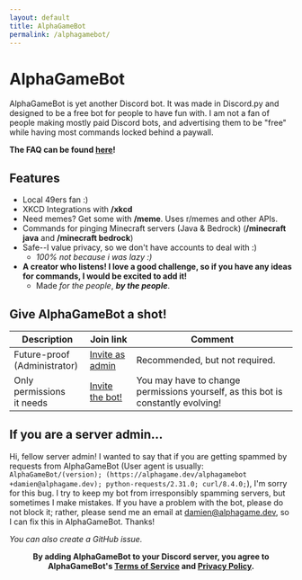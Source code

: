 ```yaml
---
layout: default
title: AlphaGameBot
permalink: /alphagamebot/
---
```

# AlphaGameBot
AlphaGameBot is yet another Discord bot.  It was made in Discord.py and designed to be a free bot for people to have fun with.  I am not a fan of people making mostly paid Discord bots, and advertising them to be "free" while having most commands locked behind a paywall.

**The FAQ can be found [here](/alphagamebot/faq)!**

## Features
* Local 49ers fan :)
* XKCD Integrations with **/xkcd**
* Need memes?  Get some with **/meme**.  Uses r/memes and other APIs.
* Commands for pinging Minecraft servers (Java & Bedrock) (**/minecraft java** and **/minecraft bedrock**)
* Safe--I value privacy, so we don't have accounts to deal with :)
    * *100% not because i was lazy :)*
* **A creator who listens!  I love a good challenge, so if you have any ideas for commands, I would be excited to add it!**
    * Made *for the people*, ***by the people***.

## Give AlphaGameBot a shot!

<!--
The AlphaGameBot *Terms of Service* can be found [here](/alphagamebot/terms)

The AlphaGameBot *Privacy Policy* can be found [here](/alphagamebot/privacy)
-->

| Description                  | Join link                                                                                      | Comment                                             |
|------------------------------ |-----------------------------------------------------------------------------------------------|-----------------------------------------------------|
| Future-proof<br>(Administrator)| [Invite as admin](https://discord.com/api/oauth2/authorize?client_id=946533554953809930&permissions=8&scope=bot) | Recommended, but not required.                       |
| Only permissions<br>it needs  | [Invite the bot!](https://discord.com/api/oauth2/authorize?client_id=946533554953809930&permissions=39859552415312&scope=bot) | You may have to change permissions yourself, as this bot is constantly evolving! |

## If you are a server admin...
Hi, fellow server admin!  I wanted to say that if you are getting spammed by requests from AlphaGameBot (User agent is usually: `AlphaGameBot/(version); (https://alphagame.dev/alphagamebot +damien@alphagame.dev); python-requests/2.31.0; curl/8.4.0;`), I'm sorry for this bug.  I try to keep my bot from irresponsibly spamming servers, but sometimes I make mistakes.  If you have a problem with the bot, please do not block it; rather, please send me an email at [damien@alphagame.dev](mailto:damien@alphagame.dev), so I can fix this in AlphaGameBot.  Thanks!

*You can also create a GitHub issue.*

<!-- Sorry, but I have to explicitly state this :/ -->
<p align="center">
   <b>
      By adding AlphaGameBot to your Discord server, you agree to AlphaGameBot's
      <a href="/alphagamebot/terms/">Terms of Service</a> and
      <a href="/alphagamebot/privacy">Privacy Policy</a>.
   </b>
</p>
